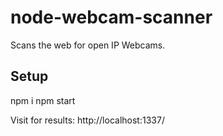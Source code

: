 # node-webcam-scanner
Scans the web for open IP Webcams.

## Setup
npm i
npm start

Visit for results: http://localhost:1337/
